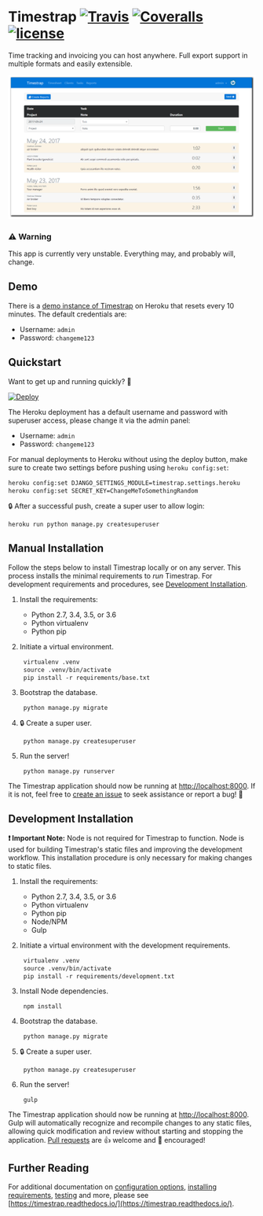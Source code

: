 [//]: # (This file is generated by the documentation build process.)
[//]: # (DO NOT modify it directly!)
[//]: # (See gulp configuration and the `docs` folder for more.)

# Timestrap [![Travis](https://img.shields.io/travis/overshard/timestrap.svg?style=flat-square)](https://travis-ci.org/overshard/timestrap) [![Coveralls](https://img.shields.io/coveralls/overshard/timestrap.svg?style=flat-square)](https://coveralls.io/github/overshard/timestrap) [![license](https://img.shields.io/github/license/overshard/timestrap.svg?style=flat-square)](https://github.com/overshard/timestrap/blob/master/LICENSE.md)

Time tracking and invoicing you can host anywhere. Full export support in
multiple formats and easily extensible.

![Timestrap](screenshot.png)

### :warning: Warning

This app is currently very unstable. Everything may, and probably will, change.

## Demo

There is a [demo instance of Timestrap](https://timestrap.herokuapp.com/) on
Heroku that resets every 10 minutes. The default credentials are:

- Username: `admin`
- Password: `changeme123`

## Quickstart

Want to get up and running quickly? :rocket:

[![Deploy](https://www.herokucdn.com/deploy/button.svg)](https://heroku.com/deploy?template=https://github.com/overshard/timestrap)

The Heroku deployment has a default username and password with superuser 
access, please change it via the admin panel:

- Username: `admin`
- Password: `changeme123`

For manual deployments to Heroku without using the deploy button, make sure to
create two settings before pushing using `heroku config:set`:

    heroku config:set DJANGO_SETTINGS_MODULE=timestrap.settings.heroku
    heroku config:set SECRET_KEY=ChangeMeToSomethingRandom

:lock: After a successful push, create a super user to allow login:

    heroku run python manage.py createsuperuser

## Manual Installation

Follow the steps below to install Timestrap locally or on any server. This 
process installs the minimal requirements to *run* Timestrap. For development
requirements and procedures, see [Development Installation](#development-installation).

1. Install the requirements:
    - Python 2.7, 3.4, 3.5, or 3.6
    - Python virtualenv
    - Python pip
1. Initiate a virtual environment.

        virtualenv .venv
        source .venv/bin/activate
        pip install -r requirements/base.txt
1. Bootstrap the database.

        python manage.py migrate
1. :lock: Create a super user.

        python manage.py createsuperuser
1. Run the server!

        python manage.py runserver
        
The Timestrap application should now be running at [http://localhost:8000](http://localhost:8000).
If it is not, feel free to [create an issue](https://github.com/overshard/timestrap/issues)
to seek assistance or report a bug! :bug:

## Development Installation

**:exclamation: Important Note:** Node is not required for Timestrap to function. Node is 
used for building Timestrap's static files and improving the development 
workflow. This installation procedure is only necessary for making changes to 
static files.

1. Install the requirements:
    - Python 2.7, 3.4, 3.5, or 3.6
    - Python virtualenv
    - Python pip
    - Node/NPM
    - Gulp
1. Initiate a virtual environment with the development requirements.

        virtualenv .venv
        source .venv/bin/activate
        pip install -r requirements/development.txt
1. Install Node dependencies.

        npm install        
1. Bootstrap the database.

        python manage.py migrate
1. :lock: Create a super user.

        python manage.py createsuperuser
1. Run the server!

        gulp
        
The Timestrap application should now be running at [http://localhost:8000](http://localhost:8000).
Gulp will automatically recognize and recompile changes to any static
files, allowing quick modification and review without starting and stopping
the application. [Pull requests](https://github.com/overshard/timestrap/pulls)
are :+1: welcome and :clap: encouraged!

## Further Reading

For additional documentation on [configuration options](RTD), [installing requirements](RTD), 
[testing](RTD) and more, please see [https://timestrap.readthedocs.io/](https://timestrap.readthedocs.io/).
